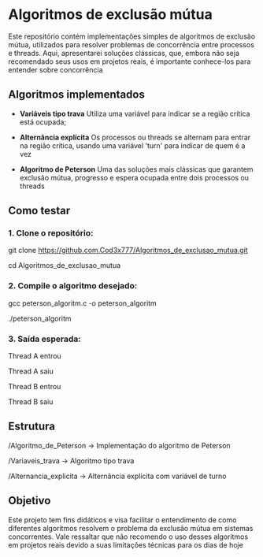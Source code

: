 # Algoritmos de exclusão mútua

Este repositório contém implementações simples de algoritmos de exclusão mútua,
utilizados para resolver problemas de concorrência entre processos e threads. Aqui,
apresentarei soluções clássicas, que, embora não seja recomendado seus usos em projetos reais,
é importante conhece-los para entender sobre concorrência

## Algoritmos implementados

- **Variáveis tipo trava**
  Utiliza uma variável para indicar se a região crítica está ocupada;

- **Alternância explícita**
  Os processos ou threads se alternam para entrar na região crítica, usando uma variável 'turn' para indicar de quem é a vez

- **Algoritmo de Peterson**
  Uma das soluções mais clássicas que garantem exclusão mútua, progresso e espera ocupada entre dois processos ou threads

## Como testar

### 1. Clone o repositório:

 git clone https://github.com.Cod3x777/Algoritmos_de_exclusao_mutua.git
 
 cd Algoritmos_de_exclusao_mutua
 

### 2. Compile o algoritmo desejado:

 gcc peterson_algoritm.c -o peterson_algoritm
  
 ./peterson_algoritm
 

### 3. Saída esperada:

 Thread A entrou
  
 Thread A saiu
  
 Thread B entrou
  
 Thread B saiu
 

## Estrutura

  /Algoritmo_de_Peterson -> Implementação do algoritmo de Peterson
  
  /Variaveis_trava       -> Algoritmo tipo trava
  
  /Alternancia_explicita -> Alternância explícita com variável de turno

## Objetivo

  Este projeto tem fins didáticos e visa facilitar o entendimento de como diferentes algoritmos resolvem o problema da exclusão mútua em sistemas concorrentes.
  Vale ressaltar que não recomendo o uso desses algoritmos em projetos reais devido a suas limitações técnicas para os dias de hoje
